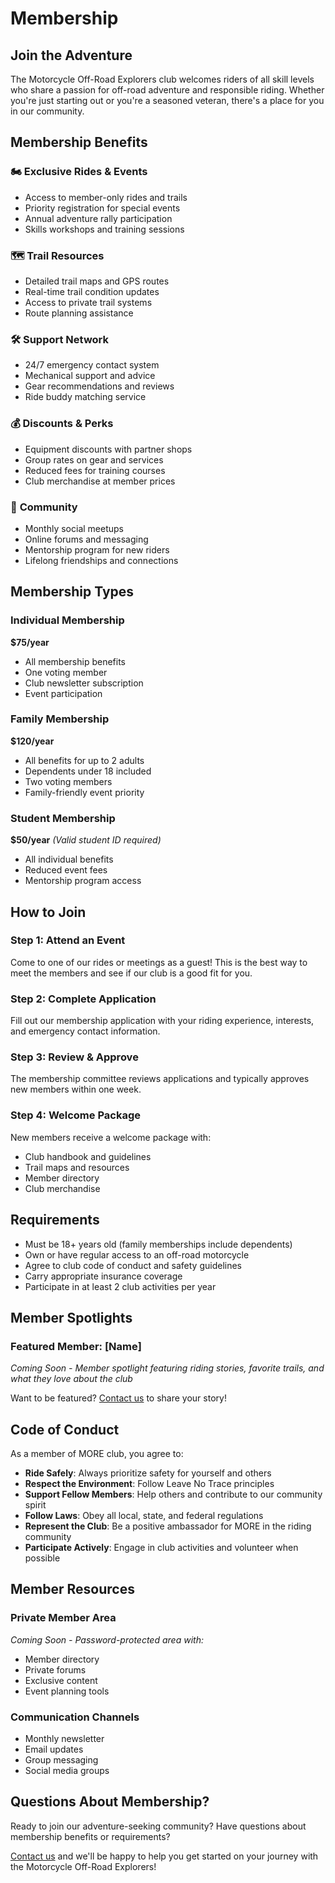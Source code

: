 # Membership

## Join the Adventure

The Motorcycle Off-Road Explorers club welcomes riders of all skill levels who share a passion for off-road adventure and responsible riding. Whether you're just starting out or you're a seasoned veteran, there's a place for you in our community.

## Membership Benefits

### 🏍️ **Exclusive Rides & Events**
- Access to member-only rides and trails
- Priority registration for special events
- Annual adventure rally participation
- Skills workshops and training sessions

### 🗺️ **Trail Resources**
- Detailed trail maps and GPS routes
- Real-time trail condition updates
- Access to private trail systems
- Route planning assistance

### 🛠️ **Support Network**
- 24/7 emergency contact system
- Mechanical support and advice
- Gear recommendations and reviews
- Ride buddy matching service

### 💰 **Discounts & Perks**
- Equipment discounts with partner shops
- Group rates on gear and services
- Reduced fees for training courses
- Club merchandise at member prices

### 🤝 **Community**
- Monthly social meetups
- Online forums and messaging
- Mentorship program for new riders
- Lifelong friendships and connections

## Membership Types

### Individual Membership
**$75/year**
- All membership benefits
- One voting member
- Club newsletter subscription
- Event participation

### Family Membership  
**$120/year**
- All benefits for up to 2 adults
- Dependents under 18 included
- Two voting members
- Family-friendly event priority

### Student Membership
**$50/year**
*(Valid student ID required)*
- All individual benefits
- Reduced event fees
- Mentorship program access

## How to Join

### Step 1: Attend an Event
Come to one of our rides or meetings as a guest! This is the best way to meet the members and see if our club is a good fit for you.

### Step 2: Complete Application
Fill out our membership application with your riding experience, interests, and emergency contact information.

### Step 3: Review & Approve
The membership committee reviews applications and typically approves new members within one week.

### Step 4: Welcome Package
New members receive a welcome package with:
- Club handbook and guidelines
- Trail maps and resources
- Member directory
- Club merchandise

## Requirements

- Must be 18+ years old (family memberships include dependents)
- Own or have regular access to an off-road motorcycle
- Agree to club code of conduct and safety guidelines
- Carry appropriate insurance coverage
- Participate in at least 2 club activities per year

## Member Spotlights

### Featured Member: [Name]
*Coming Soon - Member spotlight featuring riding stories, favorite trails, and what they love about the club*

Want to be featured? [Contact us](/contact) to share your story!

## Code of Conduct

As a member of MORE club, you agree to:

- **Ride Safely**: Always prioritize safety for yourself and others
- **Respect the Environment**: Follow Leave No Trace principles
- **Support Fellow Members**: Help others and contribute to our community spirit  
- **Follow Laws**: Obey all local, state, and federal regulations
- **Represent the Club**: Be a positive ambassador for MORE in the riding community
- **Participate Actively**: Engage in club activities and volunteer when possible

## Member Resources

### Private Member Area
*Coming Soon - Password-protected area with:*
- Member directory
- Private forums
- Exclusive content
- Event planning tools

### Communication Channels
- Monthly newsletter
- Email updates
- Group messaging
- Social media groups

## Questions About Membership?

Ready to join our adventure-seeking community? Have questions about membership benefits or requirements? 

[Contact us](/contact) and we'll be happy to help you get started on your journey with the Motorcycle Off-Road Explorers!
